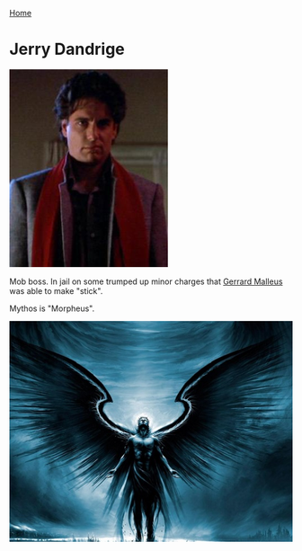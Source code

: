 [Home](../index.html "Home")

# Jerry Dandrige
![Jerry Dandrige](../assets/images/jerry.jpeg "Jerry Dandrige")

Mob boss.  In jail on some trumped up minor charges that [Gerrard Malleus](gerrard.html "Gerrard Malleus") was able to make "stick".  

Mythos is "Morpheus".

![Morpheus](../assets/images/morpheus.jpeg "Morpheus")
